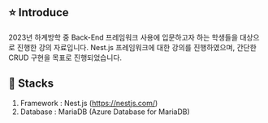 ## ⭐ Introduce
2023년 하계방학 중 Back-End 프레임워크 사용에 입문하고자 하는 학생들을 대상으로 진행한 강의 자료입니다. Nest.js 프레임워크에 대한 강의를 진행하였으며, 간단한 CRUD 구현을 목표로 진행되었습니다.

## 🔗 Stacks
1. Framework : Nest.js (https://nestjs.com/)
2. Database : MariaDB (Azure Database for MariaDB)
